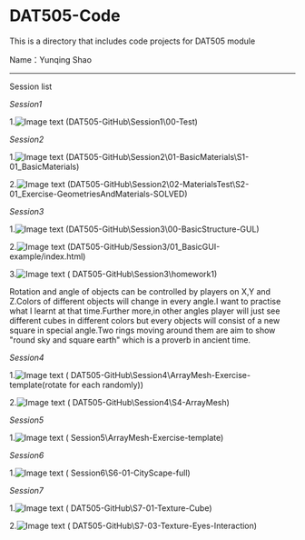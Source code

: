 # DAT505-Code
This is a directory that includes code projects for DAT505 module

Name：Yunqing Shao

----------
Session list

*Session1*

1.![Image text](https://raw.githubusercontent.com/balawahu/DAT505-Code/master/1.PNG)
(DAT505-GitHub\Session1\00-Test)

*Session2*

1.![Image text](https://raw.githubusercontent.com/balawahu/DAT505-Code/master/Pictures/2.PNG)
(DAT505-GitHub\Session2\01-BasicMaterials\S1-01_BasicMaterials)

2.![Image text](https://raw.githubusercontent.com/balawahu/DAT505-Code/master/Pictures/3.PNG)
(DAT505-GitHub\Session2\02-MaterialsTest\S2-01_Exercise-GeometriesAndMaterials-SOLVED)

*Session3*

1.![Image text](https://raw.githubusercontent.com/balawahu/DAT505-Code/master/Pictures/4.PNG)
(DAT505-GitHub\Session3\00-BasicStructure-GUL)

2.![Image text](https://raw.githubusercontent.com/balawahu/DAT505-Code/master/Pictures/5.PNG)
(DAT505-GitHub/Session3/01_BasicGUI-example/index.html)

3.![Image text](https://raw.githubusercontent.com/balawahu/DAT505-Code/master/First%20homework.PNG)
( DAT505-GitHub\Session3\homework1)

Rotation and angle of objects can be controlled by players on X,Y and Z.Colors of different objects will change in every angle.I want to practise what I learnt at that time.Further more,in other angles player will just see different cubes in different colors but every objects will consist of a new square in special angle.Two rings moving around them are aim to show
"round sky and square earth" which is a proverb in ancient time.

*Session4*

1.![Image text](https://raw.githubusercontent.com/balawahu/DAT505-Code/master/Pictures/6.PNG)
( DAT505-GitHub\Session4\ArrayMesh-Exercise-template(rotate for each randomly))

2.![Image text](https://raw.githubusercontent.com/balawahu/DAT505-Code/master/Pictures/7.PNG)
( DAT505-GitHub\Session4\S4-ArrayMesh)

*Session5*

1.![Image text](https://raw.githubusercontent.com/balawahu/DAT505-Code/master/Pictures/8.PNG)
( Session5\ArrayMesh-Exercise-template)

*Session6*

1.![Image text](https://raw.githubusercontent.com/balawahu/DAT505-Code/master/Pictures/9.PNG)
( Session6\S6-01-CityScape-full)

*Session7*

1.![Image text](https://raw.githubusercontent.com/balawahu/DAT505-Code/master/Pictures/10.PNG)
( DAT505-GitHub\S7-01-Texture-Cube)

2.![Image text](https://raw.githubusercontent.com/balawahu/DAT505-Code/master/Pictures/11.PNG)
( DAT505-GitHub\S7-03-Texture-Eyes-Interaction)
